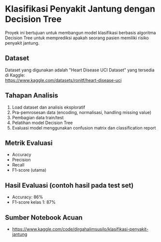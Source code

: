 # Klasifikasi Penyakit Jantung dengan Decision Tree

Proyek ini bertujuan untuk membangun model klasifikasi berbasis algoritma Decision Tree untuk memprediksi apakah seorang pasien memiliki risiko penyakit jantung.

## Dataset
Dataset yang digunakan adalah "Heart Disease UCI Dataset" yang tersedia di Kaggle:  
https://www.kaggle.com/datasets/ronitf/heart-disease-uci

## Tahapan Analisis
1. Load dataset dan analisis eksploratif
2. Pra-pemrosesan data (encoding, normalisasi, handling missing value)
3. Pembagian data train/test
4. Pelatihan model Decision Tree
5. Evaluasi model menggunakan confusion matrix dan classification report

## Metrik Evaluasi
- Accuracy
- Precision
- Recall
- F1-score (utama)

## Hasil Evaluasi (contoh hasil pada test set)
- Accuracy: 86%
- F1-score kelas 1: 87%

## Sumber Notebook Acuan
- https://www.kaggle.com/code/dirgahalimsusilo/klasifikasi-penyakit-jantung
